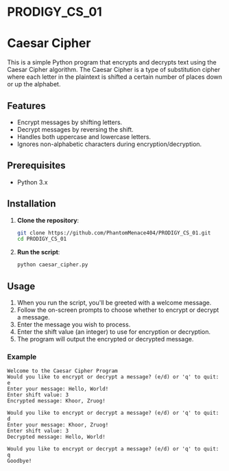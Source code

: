 # PRODIGY_CS_01
# Caesar Cipher

This is a simple Python program that encrypts and decrypts text using the Caesar Cipher algorithm. The Caesar Cipher is a type of substitution cipher where each letter in the plaintext is shifted a certain number of places down or up the alphabet.

## Features

- Encrypt messages by shifting letters.
- Decrypt messages by reversing the shift.
- Handles both uppercase and lowercase letters.
- Ignores non-alphabetic characters during encryption/decryption.

## Prerequisites

- Python 3.x

## Installation

1. **Clone the repository**:
    ```bash
    git clone https://github.com/PhantomMenace404/PRODIGY_CS_01.git
    cd PRODIGY_CS_01
    ```

2. **Run the script**:
    ```bash
    python caesar_cipher.py
    ```

## Usage

1. When you run the script, you'll be greeted with a welcome message.
2. Follow the on-screen prompts to choose whether to encrypt or decrypt a message.
3. Enter the message you wish to process.
4. Enter the shift value (an integer) to use for encryption or decryption.
5. The program will output the encrypted or decrypted message.

### Example

```plaintext
Welcome to the Caesar Cipher Program
Would you like to encrypt or decrypt a message? (e/d) or 'q' to quit: e
Enter your message: Hello, World!
Enter shift value: 3
Encrypted message: Khoor, Zruog!

Would you like to encrypt or decrypt a message? (e/d) or 'q' to quit: d
Enter your message: Khoor, Zruog!
Enter shift value: 3
Decrypted message: Hello, World!

Would you like to encrypt or decrypt a message? (e/d) or 'q' to quit: q
Goodbye!


